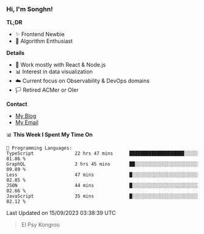 ### Hi, I'm Songhn!

**TL;DR**

- ✨ Frontend Newbie
- 🎈 Algorithm Enthusiast

**Details**

- 🎯 Work mostly with React & Node.js
- 📊 Interest in data visualization
- ☁️ Current focus on Observability & DevOps domains
- 🏳️ Retired ACMer or OIer

**Contact**
- [My Blog](https://blog.songhn.com)
- [My Email](mailto:songhn233@gmail.com)

<!--START_SECTION:waka-->
📊 **This Week I Spent My Time On** 

```text
💬 Programming Languages: 
TypeScript               22 hrs 47 mins      ████████████████████░░░░░   81.86 % 
GraphQL                  2 hrs 45 mins       ██░░░░░░░░░░░░░░░░░░░░░░░   09.89 % 
Less                     47 mins             █░░░░░░░░░░░░░░░░░░░░░░░░   02.85 % 
JSON                     44 mins             █░░░░░░░░░░░░░░░░░░░░░░░░   02.66 % 
JavaScript               35 mins             █░░░░░░░░░░░░░░░░░░░░░░░░   02.12 % 
```


 Last Updated on 15/09/2023 03:38:39 UTC
<!--END_SECTION:waka-->

> El Psy Kongroo
